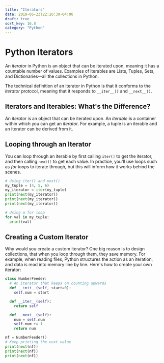 ```yaml
---
title: "Iterators"
date: 2019-06-23T22:20:30-04:00
draft: true
sort_key: 16.8
category: "Python"
---
```


# Python Iterators

An *iterator* in Python is an object that can be iterated upon, meaning it has a
countable number of values. Examples of iterables are Lists, Tuples, Sets, and
Dictionaries--all the collections in Python.

The technical definition of an iterator in Python is that it conforms to the
_iterator_ protocol, meaning that it responds to `__iter__()` and `__next__()`.

## Iterators and Iterables: What's the Difference?

An _iterator_ is an object that can be iterated upon. An _iterable_ is a container
within which you can get an _iterator_. For example, a tuple is an iterable and
an iterator can be derived from it.

## Looping through an Iterator

You can loop through an iterable by first calling `iter()` to get the iterator, and
then calling `next()` to get each value. In practice, you'll use loops such as
*for loops* to iterate through, but this will inform how it works behind the scenes.

```python
# Using iter() and next()
my_tuple = (4, 5, 6)
my_iterator = iter(my_tuple)
print(next(my_iterator))
print(next(my_iterator))
print(next(my_iterator))

# Using a for loop
for val in my_tuple:
  print(val)
```

## Creating a Custom Iterator

Why would you create a custom iterator? One big reason is to design collections,
that when you loop through them, they save memory. For example, when reading files,
Python structures the action as an iteration, and data is read into memory
line by line. Here's how to create your own iterator:

```python
class NumberFeeder:
  # An iterator that keeps on counting upwards
  def __init__(self, start=0):
    self.num = start

  def __iter__(self):
    return self

  def __next__(self):
    num = self.num
    self.num += 1
    return num

nf = NumberFeeder()
# Keep printing the next value
print(next(nf))
print(next(nf))
print(next(nf))
```

